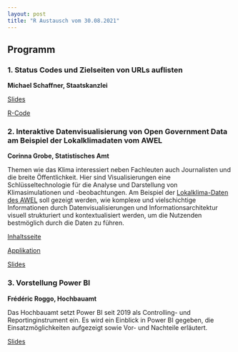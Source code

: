 ```yaml
---
layout: post
title: "R Austausch vom 30.08.2021"
---
```


## Programm

### 1. Status Codes und Zielseiten von URLs auflisten 

__Michael Schaffner, Staatskanzlei__

[Slides](https://github.com/statistikZH/rstats_ktzh/blob/master/slides_20210831/R-Pr%C3%A4sentation_URLs-auswerten.pdf) 

[R-Code](https://github.com/statistikZH/rstats_ktzh/blob/master/slides_20210831/httr_Funktionen.R)

### 2. Interaktive Datenvisualisierung von Open Government Data am Beispiel der Lokalklimadaten vom AWEL 

__Corinna Grobe, Statistisches Amt__

Themen wie das Klima interessiert neben Fachleuten auch Journalisten und die breite Öffentlichkeit. Hier sind Visualisierungen eine Schlüsseltechnologie für die Analyse und Darstellung von Klimasimulationen und -beobachtungen.
Am Beispiel der [Lokalklima-Daten des AWEL](https://opendata.swiss/de/dataset/lufttemperatur-und-luftfeuchte-lora-sensor-messwerte) soll gezeigt werden, wie komplexe und vielschichtige Informationen durch Datenvisualisierungen und Informationsarchitektur visuell strukturiert und kontextualisiert werden, um die Nutzenden bestmöglich durch die Daten zu führen.

[Inhaltsseite](https://www.zh.ch/de/umwelt-tiere/klima/klimakarte-daten.html#63279247)

[Applikation](https://openzh.shinyapps.io/Lokalklima/)

[Slides](https://github.com/statistikZH/rstats_ktzh/blob/master/slides_20210831/2_Fachaustausch_R_Lokalklima.pdf)

### 3. Vorstellung Power BI

__Frédéric Roggo, Hochbauamt__

Das Hochbauamt setzt Power BI seit 2019 als Controlling- und Reportinginstrument ein. Es wird ein Einblick in Power BI gegeben, die Einsatzmöglichkeiten aufgezeigt sowie Vor- und Nachteile erläutert.  

[Slides](https://github.com/statistikZH/rstats_ktzh/blob/master/slides_20210831/3_Fachaustausch_R_PBI.pdf)
